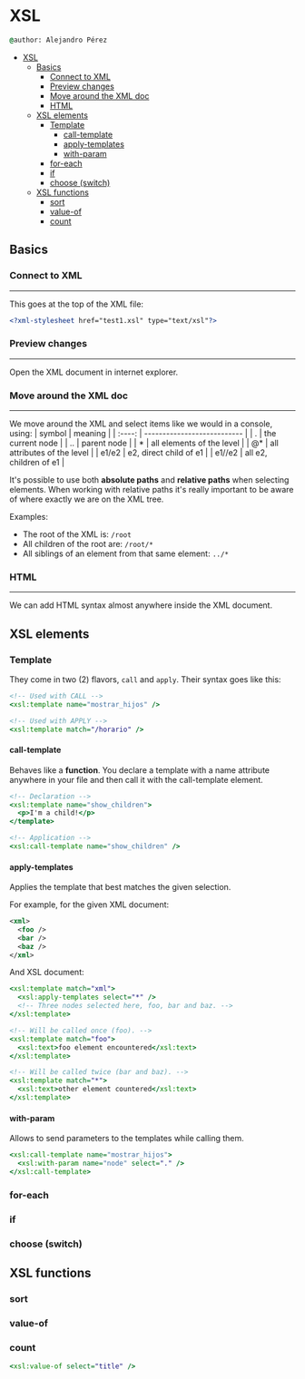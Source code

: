 # XSL

```cmd
@author: Alejandro Pérez
```

- [XSL](#xsl)
  - [Basics](#basics)
    - [Connect to XML](#connect-to-xml)
    - [Preview changes](#preview-changes)
    - [Move around the XML doc](#move-around-the-xml-doc)
    - [HTML](#html)
  - [XSL elements](#xsl-elements)
    - [Template](#template)
      - [call-template](#call-template)
      - [apply-templates](#apply-templates)
      - [with-param](#with-param)
    - [for-each](#for-each)
    - [if](#if)
    - [choose (switch)](#choose-switch)
  - [XSL functions](#xsl-functions)
    - [sort](#sort)
    - [value-of](#value-of)
    - [count](#count)

## Basics

### Connect to XML

---
This goes at the top of the XML file:

```xml
<?xml-stylesheet href="test1.xsl" type="text/xsl"?>
```

### Preview changes

---

Open the XML document in internet explorer.

### Move around the XML doc

---

We move around the XML and select items like we would in a console, using:
| symbol | meaning                     |
| :----: | --------------------------- |
|   .    | the current node            |
|   ..   | parent node                 |
|   *    | all elements of the level   |
|   @*   | all attributes of the level |
| e1/e2  | e2, direct child of e1      |
| e1//e2 | all e2, children of e1      |

It's possible to use both **absolute paths** and **relative paths** when selecting elements. When working with relative paths it's really important to be aware of where exactly we are on the XML tree.

Examples:

- The root of the XML is: `/root`
- All children of the root are: `/root/*`
- All siblings of an element from that same element: `../*`

### HTML

---

We can add HTML syntax almost anywhere inside the XML document.

## XSL elements

### Template

They come in two (2) flavors, `call` and `apply`. Their syntax goes like this:

```xsl
<!-- Used with CALL -->
<xsl:template name="mostrar_hijos" />

<!-- Used with APPLY -->
<xsl:template match="/horario" />
```

#### call-template

Behaves like a **function**. You declare a template with a name attribute anywhere in your file and then call it with the call-template element.

```xsl
<!-- Declaration -->
<xsl:template name="show_children">
  <p>I'm a child!</p>
</template>

<!-- Application -->
<xsl:call-template name="show_children" />
```

#### apply-templates

Applies the template that best matches the given selection.

For example, for the given XML document:

```xml
<xml>
  <foo />
  <bar />
  <baz />
</xml>
```

And XSL document:

```xsl
<xsl:template match="xml">
  <xsl:apply-templates select="*" /> 
  <!-- Three nodes selected here, foo, bar and baz. -->
</xsl:template>

<!-- Will be called once (foo). -->
<xsl:template match="foo"> 
  <xsl:text>foo element encountered</xsl:text>
</xsl:template>

<!-- Will be called twice (bar and baz). -->
<xsl:template match="*"> 
  <xsl:text>other element countered</xsl:text>
</xsl:template>
```

#### with-param

Allows to send parameters to the templates while calling them.

```xsl
<xsl:call-template name="mostrar_hijos">
  <xsl:with-param name="node" select="." />
</xsl:call-template>
```

### for-each

### if

### choose (switch)

## XSL functions

### sort

### value-of

### count

``` xsl
<xsl:value-of select="title" />
```
